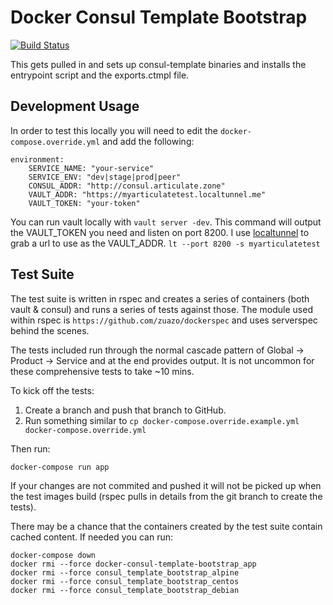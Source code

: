 # Docker Consul Template Bootstrap

[![Build Status](https://travis-ci.org/articulate/docker-consul-template-bootstrap.svg?branch=master)](https://travis-ci.org/articulate/docker-consul-template-bootstrap)

This gets pulled in and sets up consul-template binaries and installs the entrypoint script and the exports.ctmpl file.

## Development Usage

In order to test this locally you will need to edit the `docker-compose.override.yml` and add the following:

```
environment:
    SERVICE_NAME: "your-service"
    SERVICE_ENV: "dev|stage|prod|peer"
    CONSUL_ADDR: "http://consul.articulate.zone"
    VAULT_ADDR: "https://myarticulatetest.localtunnel.me"
    VAULT_TOKEN: "your-token"
```

You can run vault locally with `vault server -dev`. This command will output the VAULT_TOKEN you need and listen on port 8200. I use [localtunnel](https://localtunnel.me) to grab a url to use as the VAULT_ADDR.
`lt --port 8200 -s myarticulatetest`

## Test Suite

The test suite is written in rspec and creates a series of containers (both vault & consul) and runs a series of tests against 
those. The module used within rspec is `https://github.com/zuazo/dockerspec` and uses serverspec behind the scenes.

The tests included run through the normal cascade pattern of Global -> Product -> Service and at the end provides output. 
It is not uncommon for these comprehensive tests to take ~10 mins.

To kick off the tests:

1. Create a branch and push that branch to GitHub.
2. Run something similar to `cp docker-compose.override.example.yml docker-compose.override.yml`    

Then run:

`docker-compose run app`

If your changes are not commited and pushed it will not be picked up
when the test images build (rspec pulls in details from the git branch to create the tests).

There may be a chance that the containers created by the test suite contain cached content.
If needed you can run:

```
docker-compose down
docker rmi --force docker-consul-template-bootstrap_app
docker rmi --force consul_template_bootstrap_alpine
docker rmi --force consul_template_bootstrap_centos
docker rmi --force consul_template_bootstrap_debian
```
